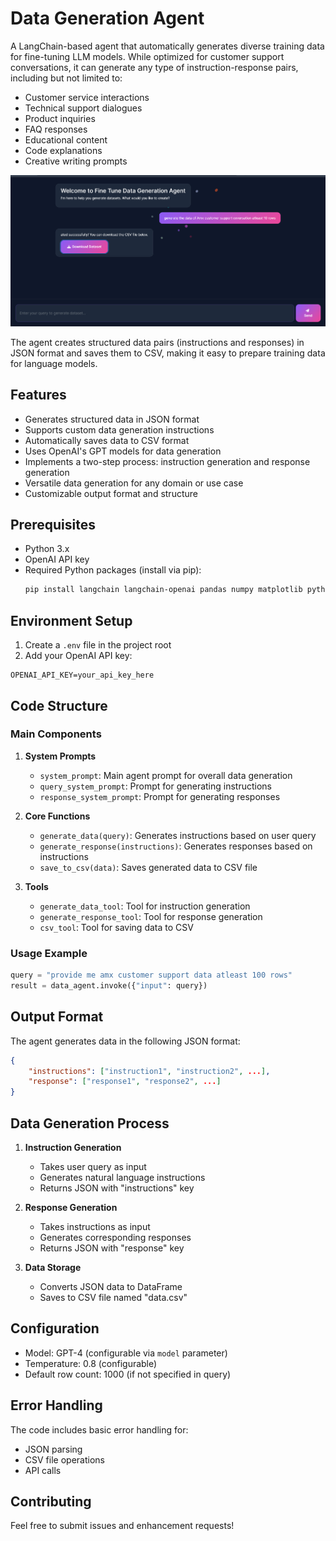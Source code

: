 # Data Generation Agent

A LangChain-based agent that automatically generates diverse training data for fine-tuning LLM models. While optimized for customer support conversations, it can generate any type of instruction-response pairs, including but not limited to:
- Customer service interactions
- Technical support dialogues
- Product inquiries
- FAQ responses
- Educational content
- Code explanations
- Creative writing prompts

![Alt text](image1.png)


The agent creates structured data pairs (instructions and responses) in JSON format and saves them to CSV, making it easy to prepare training data for language models.

## Features

- Generates structured data in JSON format
- Supports custom data generation instructions
- Automatically saves data to CSV format
- Uses OpenAI's GPT models for data generation
- Implements a two-step process: instruction generation and response generation
- Versatile data generation for any domain or use case
- Customizable output format and structure

## Prerequisites

- Python 3.x
- OpenAI API key
- Required Python packages (install via pip):
  ```bash
  pip install langchain langchain-openai pandas numpy matplotlib python-dotenv
  ```

## Environment Setup

1. Create a `.env` file in the project root
2. Add your OpenAI API key:
  ```
  OPENAI_API_KEY=your_api_key_here
  ```

## Code Structure

### Main Components

1. **System Prompts**
   - `system_prompt`: Main agent prompt for overall data generation
   - `query_system_prompt`: Prompt for generating instructions
   - `response_system_prompt`: Prompt for generating responses

2. **Core Functions**
   - `generate_data(query)`: Generates instructions based on user query
   - `generate_response(instructions)`: Generates responses based on instructions
   - `save_to_csv(data)`: Saves generated data to CSV file

3. **Tools**
   - `generate_data_tool`: Tool for instruction generation
   - `generate_response_tool`: Tool for response generation
   - `csv_tool`: Tool for saving data to CSV

### Usage Example

```python
query = "provide me amx customer support data atleast 100 rows"
result = data_agent.invoke({"input": query})
```

## Output Format

The agent generates data in the following JSON format:
```json
{
    "instructions": ["instruction1", "instruction2", ...],
    "response": ["response1", "response2", ...]
}
```

## Data Generation Process

1. **Instruction Generation**
   - Takes user query as input
   - Generates natural language instructions
   - Returns JSON with "instructions" key

2. **Response Generation**
   - Takes instructions as input
   - Generates corresponding responses
   - Returns JSON with "response" key

3. **Data Storage**
   - Converts JSON data to DataFrame
   - Saves to CSV file named "data.csv"

## Configuration

- Model: GPT-4 (configurable via `model` parameter)
- Temperature: 0.8 (configurable)
- Default row count: 1000 (if not specified in query)

## Error Handling

The code includes basic error handling for:
- JSON parsing
- CSV file operations
- API calls

## Contributing

Feel free to submit issues and enhancement requests! 

